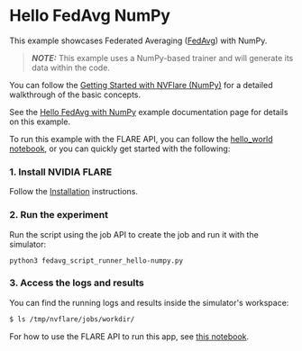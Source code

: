 # Hello FedAvg NumPy
 
This example showcases Federated Averaging ([FedAvg](https://arxiv.org/abs/1602.05629)) with NumPy.  

> **_NOTE:_** This example uses a NumPy-based trainer and will generate its data within the code.

You can follow the [Getting Started with NVFlare (NumPy)](hello-fedavg-numpy_getting_started.ipynb)
for a detailed walkthrough of the basic concepts.

See the [Hello FedAvg with NumPy](https://nvflare.readthedocs.io/en/2.6/examples/hello_fedavg_numpy.html) example documentation page for details on this
example.

To run this example with the FLARE API, you can follow the [hello_world notebook](../hello_world.ipynb), or you can quickly get
started with the following:

### 1. Install NVIDIA FLARE

Follow the [Installation](../../getting_started/README.md) instructions.

### 2. Run the experiment

Run the script using the job API to create the job and run it with the simulator:

```
python3 fedavg_script_runner_hello-numpy.py
```

### 3. Access the logs and results

You can find the running logs and results inside the simulator's workspace:

```bash
$ ls /tmp/nvflare/jobs/workdir/
```

For how to use the FLARE API to run this app, see [this notebook](hello-fedavg-numpy_flare_api.ipynb).
